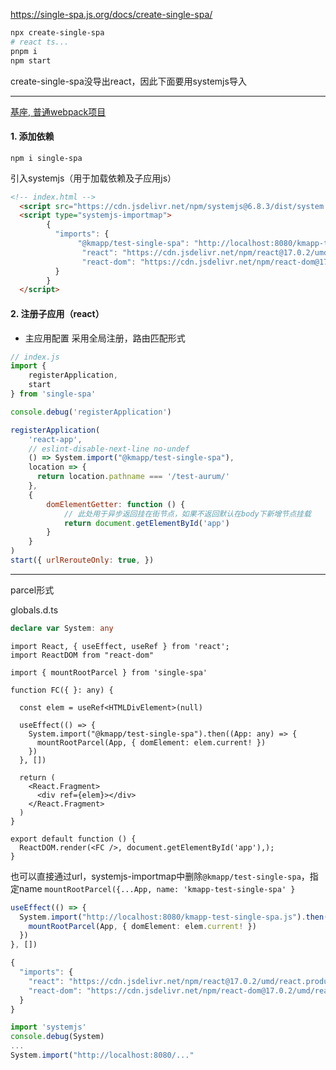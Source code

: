 
https://single-spa.js.org/docs/create-single-spa/
```bash
npx create-single-spa
# react ts...
pnpm i
npm start
```
create-single-spa没导出react，因此下面要用systemjs导入

---
[基座, 普通webpack项目](https://juejin.cn/post/7202812701440098361)
#### 1. 添加依赖

`npm i single-spa`

引入systemjs（用于加载依赖及子应用js）

```html
<!-- index.html -->
  <script src="https://cdn.jsdelivr.net/npm/systemjs@6.8.3/dist/system.js"></script>
  <script type="systemjs-importmap">
        {
          "imports": {
               "@kmapp/test-single-spa": "http://localhost:8080/kmapp-test-single-spa.js", 
                "react": "https://cdn.jsdelivr.net/npm/react@17.0.2/umd/react.production.min.js",
                "react-dom": "https://cdn.jsdelivr.net/npm/react-dom@17.0.2/umd/react-dom.production.min.js"
          }
        }
  </script>
```

#### 2. 注册子应用（react）
- 主应用配置
采用全局注册，路由匹配形式
```js
// index.js
import {
	registerApplication,
	start
} from 'single-spa'

console.debug('registerApplication')

registerApplication(
	'react-app',
	// eslint-disable-next-line no-undef
	() => System.import("@kmapp/test-single-spa"),
	location => {
      return location.pathname === '/test-aurum/'
    },
	{
		domElementGetter: function () {
			// 此处用于异步返回挂在街节点，如果不返回默认在body下新增节点挂载
			return document.getElementById('app')
		}
	}
)
start({ urlRerouteOnly: true, })
```

--- 
parcel形式

globals.d.ts
```ts
declare var System: any
```

```tsx
import React, { useEffect, useRef } from 'react';
import ReactDOM from "react-dom"

import { mountRootParcel } from 'single-spa'

function FC({ }: any) {

  const elem = useRef<HTMLDivElement>(null)

  useEffect(() => {
    System.import("@kmapp/test-single-spa").then((App: any) => {
      mountRootParcel(App, { domElement: elem.current! })
    })
  }, [])

  return (
    <React.Fragment>
      <div ref={elem}></div>
    </React.Fragment>
  )
}

export default function () {
  ReactDOM.render(<FC />, document.getElementById('app'),);
}
```

也可以直接通过url，systemjs-importmap中删除`@kmapp/test-single-spa`，指定name `mountRootParcel({...App, name: 'kmapp-test-single-spa' }`
```ts
useEffect(() => {
  System.import("http://localhost:8080/kmapp-test-single-spa.js").then((App: any) => {
    mountRootParcel(App, { domElement: elem.current! })
  })
}, [])

{
  "imports": {
    "react": "https://cdn.jsdelivr.net/npm/react@17.0.2/umd/react.production.min.js",
    "react-dom": "https://cdn.jsdelivr.net/npm/react-dom@17.0.2/umd/react-dom.production.min.js"
  }
}
```

```ts
import 'systemjs'
console.debug(System)
...
System.import("http://localhost:8080/..."
```